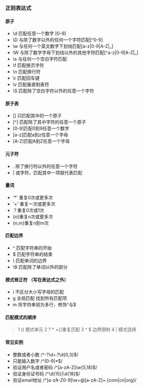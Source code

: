 ###  正则表达式
#### 原子
* \d 匹配任意一个数字 [0-9]
* \D 与除了数字以外的任何一个字符匹配[^0-9]
* \w 与任何一个英文数字下划线匹配[a-z|0-9|A-Z|_]
* \W 与除了数字字母下划线以外的其他字符匹配[^a-z|0-9|A-Z|_]
* \s 与任何一个空白字符匹配
* \f 匹配换页字符
* \n 匹配换行符
* \r 匹配回车键
* \v 匹配垂直制表符 
* \S 匹配除了空白字符以外的任意一个字符
#### 原子表
* [] 只匹配其中的一个原子
* [^] 匹配除了其中字符的任意一个原子
* [0-9]匹配0到9任意一个数字
* [a-z]匹配a到z任意一个字母
* [A-Z]匹配A到Z任意一个字母
#### 元子符
* . 除了换行符以外的任意一个字符
* | 或字符，匹配其中一项就代表匹配
#### 量词
* '*' 重复0次或更多次
* '+' 重复一次或更多次
* ？重复0次或1次
* {n}重复n次或更多次
* {n,m}重复n到m次
#### 匹配边界
* ^ 匹配字符串的开始
* $ 匹配字符串的结束
* \ 匹配单词的边界
* \B 匹配除了单词以外的部分
#### 模式修正符 （写在表达式之外）
* i 不区分大小写字母的匹配
* g 全局匹配 找到所有匹配项 
* m 将字符串视为多行，修饰^与$
#### 匹配模式的顺序
> 1 () 模式单元
 2 ? * +{}重复匹配
 3 ^ $  边界限制
 4 | 模式选择
#### 常见实例
* 整数或者小数  /^-?\d+\.?\d{0,3}$/
* 只能输入数字 /^[0-9]*$/
* 验证用户名或者密码 /^[a-zA-Z]\w{5,18}$/
* 验证身份证号码 /^\d{15}|\d{18}$/
* 验证email地址 /^[a-zA-Z0-9]\w+\@[a-zA-Z]+\.{com|cn|org}/

